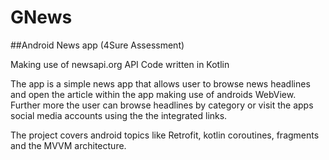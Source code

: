 # GNews
##Android News app (4Sure Assessment)

Making use of newsapi.org API 
Code written in Kotlin

The app is a simple news app that allows user to browse news headlines and open the article within the app
making use of androids WebView. Further more the user can browse headlines by category or visit the apps 
social media accounts using the the integrated links.

The project covers android topics like Retrofit, kotlin coroutines, fragments and the MVVM architecture.
